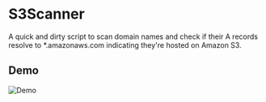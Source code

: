 # S3Scanner

A quick and dirty script to scan domain names and check if their A records resolve to *.amazonaws.com indicating they're hosted on Amazon S3.

## Demo
![Demo](https://user-images.githubusercontent.com/3712226/27308378-8485c49a-554e-11e7-8883-984b1a0f21b0.png)
